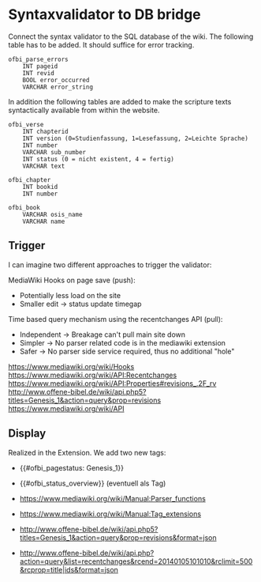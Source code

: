Syntaxvalidator to DB bridge
============================

Connect the syntax validator to the SQL database of the wiki.
The following table has to be added. It should suffice for error tracking.

    ofbi_parse_errors
        INT pageid
        INT revid
        BOOL error_occurred
        VARCHAR error_string
    
In addition the following tables are added to make the scripture texts syntactically available from within the website.

    ofbi_verse
        INT chapterid
        INT version (0=Studienfassung, 1=Lesefassung, 2=Leichte Sprache)
        INT number
        VARCHAR sub_number
        INT status (0 = nicht existent, 4 = fertig)
        VARCHAR text
    
    ofbi_chapter
        INT bookid
        INT number
    
    ofbi_book
        VARCHAR osis_name
        VARCHAR name

Trigger
-------

I can imagine two different approaches to trigger the validator:

MediaWiki Hooks on page save (push):
- Potentially less load on the site
- Smaller edit -> status update timegap

Time based query mechanism using the recentchanges API (pull):
- Independent -> Breakage can't pull main site down
- Simpler -> No parser related code is in the mediawiki extension
- Safer -> No parser side service required, thus no additional "hole"

https://www.mediawiki.org/wiki/Hooks
https://www.mediawiki.org/wiki/API:Recentchanges
https://www.mediawiki.org/wiki/API:Properties#revisions_.2F_rv
http://www.offene-bibel.de/wiki/api.php5?titles=Genesis_1&action=query&prop=revisions
https://www.mediawiki.org/wiki/API

Display
-------
Realized in the Extension. We add two new tags:

- {{#ofbi_pagestatus: Genesis_1}}
- {{#ofbi_status_overview}} (eventuell als Tag)

- <https://www.mediawiki.org/wiki/Manual:Parser_functions>
- <https://www.mediawiki.org/wiki/Manual:Tag_extensions>
- <http://www.offene-bibel.de/wiki/api.php5?titles=Genesis_1&action=query&prop=revisions&format=json>
- <http://www.offene-bibel.de/wiki/api.php?action=query&list=recentchanges&rcend=20140105101010&rclimit=500&rcprop=title|ids&format=json>
